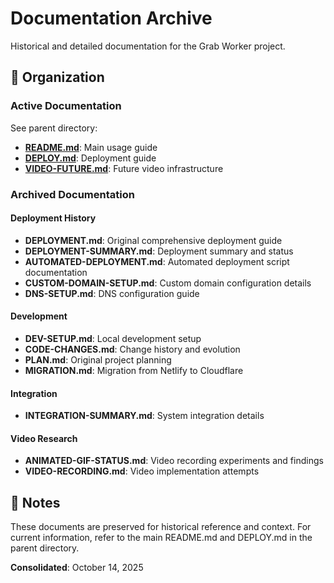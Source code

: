 # Documentation Archive

Historical and detailed documentation for the Grab Worker project.

## 📂 Organization

### Active Documentation
See parent directory:
- **[README.md](../README.md)**: Main usage guide
- **[DEPLOY.md](../DEPLOY.md)**: Deployment guide
- **[VIDEO-FUTURE.md](../VIDEO-FUTURE.md)**: Future video infrastructure

### Archived Documentation

#### Deployment History
- **DEPLOYMENT.md**: Original comprehensive deployment guide
- **DEPLOYMENT-SUMMARY.md**: Deployment summary and status
- **AUTOMATED-DEPLOYMENT.md**: Automated deployment script documentation
- **CUSTOM-DOMAIN-SETUP.md**: Custom domain configuration details
- **DNS-SETUP.md**: DNS configuration guide

#### Development
- **DEV-SETUP.md**: Local development setup
- **CODE-CHANGES.md**: Change history and evolution
- **PLAN.md**: Original project planning
- **MIGRATION.md**: Migration from Netlify to Cloudflare

#### Integration
- **INTEGRATION-SUMMARY.md**: System integration details

#### Video Research
- **ANIMATED-GIF-STATUS.md**: Video recording experiments and findings
- **VIDEO-RECORDING.md**: Video implementation attempts

## 📝 Notes

These documents are preserved for historical reference and context. For current information, refer to the main README.md and DEPLOY.md in the parent directory.

**Consolidated**: October 14, 2025
